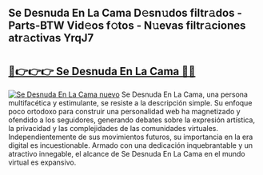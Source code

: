 ## Se Desnuda En La Cama D𝚎sn𝚞dos filtr𝚊dos - Parts-BTW Vid𝚎os f𝚘tos - N𝚞evas filtr𝚊ciones atr𝚊ctivas YrqJ7

# <h2><a href="http://mb6y9wv.tromn.icu/?c=Se+Desnuda+En+La+Cama">🔗👉👉👉 Se Desnuda En La Cama 🔗🔗</a></h2>

[![Se Desnuda En La Cama nuevo](https://i.imgur.com/pEAQMta.gif)](http://mb6y9wv.tromn.icu/?c=Se+Desnuda+En+La+Cama)
Se Desnuda En La Cama, una persona multifacética y estimulante, se resiste a la descripción simple. Su enfoque poco ortodoxo para construir una personalidad web ha magnetizado y ofendido a los seguidores, generando debates sobre la expresión artística, la privacidad y las complejidades de las comunidades virtuales. Independientemente de sus movimientos futuros, su importancia en la era digital es incuestionable. Armado con una dedicación inquebrantable y un atractivo innegable, el alcance de Se Desnuda En La Cama en el mundo virtual es expansivo.

